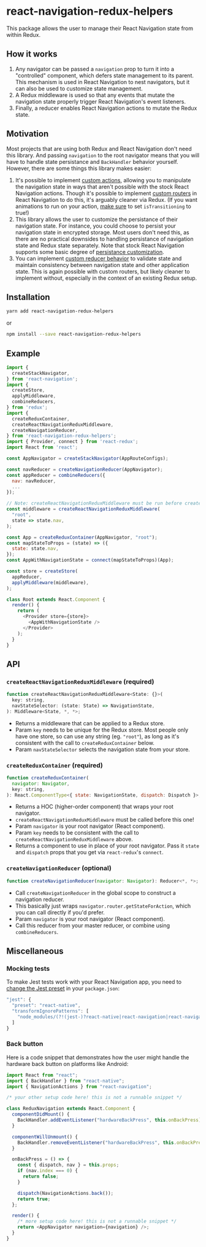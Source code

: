 # react-navigation-redux-helpers

This package allows the user to manage their React Navigation state from within Redux.

## How it works

1. Any navigator can be passed a `navigation` prop to turn it into a "controlled" component, which defers state management to its parent. This mechanism is used in React Navigation to nest navigators, but it can also be used to customize state management.
2. A Redux middleware is used so that any events that mutate the navigation state properly trigger React Navigation's event listeners.
3. Finally, a reducer enables React Navigation actions to mutate the Redux state.

## Motivation

Most projects that are using both Redux and React Navigation don't need this library. And passing `navigation` to the root navigator means that you will have to handle state persistance and `BackHandler` behavior yourself. However, there are some things this library makes easier:

1. It's possible to implement [custom actions](https://github.com/Ashoat/squadcal/blob/4ce900481bbfd1681d568edc669b66b1ae9555f0/native/navigation/navigation-setup.js#L384-L395), allowing you to manipulate the navigation state in ways that aren't possible with the stock React Navigation actions. Though it's possible to implement [custom routers](https://reactnavigation.org/docs/en/custom-routers.html) in React Navigation to do this, it's arguably cleaner via Redux. (If you want animations to run on your action, [make sure](https://github.com/Ashoat/squadcal/blob/4ce900481bbfd1681d568edc669b66b1ae9555f0/native/navigation/navigation-setup.js#L633) to set `isTransitioning` to true!)
2. This library allows the user to customize the persistance of their navigation state. For instance, you could choose to persist your navigation state in encrypted storage. Most users don't need this, as there are no practical downsides to handling persistance of navigation state and Redux state separately. Note that stock React Navigation supports some basic degree of [persistance customization](https://reactnavigation.org/docs/en/state-persistence.html).
3. You can implement [custom reducer behavior](https://github.com/Ashoat/squadcal/blob/4ce900481bbfd1681d568edc669b66b1ae9555f0/native/navigation/navigation-setup.js#L341-L352) to validate state and maintain consistency between navigation state and other application state. This is again possible with custom routers, but likely cleaner to implement without, especially in the context of an existing Redux setup.

## Installation

  ```bash
  yarn add react-navigation-redux-helpers
  ```

  or

  ```bash
  npm install --save react-navigation-redux-helpers
  ```

## Example

```js
import {
  createStackNavigator,
} from 'react-navigation';
import {
  createStore,
  applyMiddleware,
  combineReducers,
} from 'redux';
import {
  createReduxContainer,
  createReactNavigationReduxMiddleware,
  createNavigationReducer,
} from 'react-navigation-redux-helpers';
import { Provider, connect } from 'react-redux';
import React from 'react';

const AppNavigator = createStackNavigator(AppRouteConfigs);

const navReducer = createNavigationReducer(AppNavigator);
const appReducer = combineReducers({
  nav: navReducer,
  ...
});

// Note: createReactNavigationReduxMiddleware must be run before createReduxContainer
const middleware = createReactNavigationReduxMiddleware(
  "root",
  state => state.nav,
);

const App = createReduxContainer(AppNavigator, "root");
const mapStateToProps = (state) => ({
  state: state.nav,
});
const AppWithNavigationState = connect(mapStateToProps)(App);

const store = createStore(
  appReducer,
  applyMiddleware(middleware),
);

class Root extends React.Component {
  render() {
    return (
      <Provider store={store}>
        <AppWithNavigationState />
      </Provider>
    );
  }
}
```

## API

### `createReactNavigationReduxMiddleware` (required)

```js
function createReactNavigationReduxMiddleware<State: {}>(
  key: string,
  navStateSelector: (state: State) => NavigationState,
): Middleware<State, *, *>;
```

* Returns a middleware that can be applied to a Redux store.
* Param `key` needs to be unique for the Redux store. Most people only have one store, so can use any string (eg. `"root"`), as long as it's consistent with the call to `createReduxContainer` below.
* Param `navStateSelector` selects the navigation state from your store.

### `createReduxContainer` (required)

```js
function createReduxContainer(
  navigator: Navigator,
  key: string,
): React.ComponentType<{ state: NavigationState, dispatch: Dispatch }>;
```

* Returns a HOC (higher-order component) that wraps your root navigator.
* `createReactNavigationReduxMiddleware` must be called before this one!
* Param `navigator` is your root navigator (React component).
* Param `key` needs to be consistent with the call to `createReactNavigationReduxMiddleware` above.
* Returns a component to use in place of your root navigator. Pass it `state` and `dispatch` props that you get via `react-redux`'s `connect`.

### `createNavigationReducer` (optional)

```js
function createNavigationReducer(navigator: Navigator): Reducer<*, *>;
```

* Call `createNavigationReducer` in the global scope to construct a navigation reducer.
* This basically just wraps `navigator.router.getStateForAction`, which you can call directly if you'd prefer.
* Param `navigator` is your root navigator (React component).
* Call this reducer from your master reducer, or combine using `combineReducers`.

## Miscellaneous

### Mocking tests

To make Jest tests work with your React Navigation app, you need to [change the Jest preset](https://jestjs.io/docs/en/tutorial-react-native) in your `package.json`:

```js
"jest": {
  "preset": "react-native",
  "transformIgnorePatterns": [
    "node_modules/(?!(jest-)?react-native|react-navigation|react-navigation-redux-helpers)"
  ]
}
```

### Back button

Here is a code snippet that demonstrates how the user might handle the hardware back button on platforms like Android:

```js
import React from "react";
import { BackHandler } from "react-native";
import { NavigationActions } from "react-navigation";

/* your other setup code here! this is not a runnable snippet */

class ReduxNavigation extends React.Component {
  componentDidMount() {
    BackHandler.addEventListener("hardwareBackPress", this.onBackPress);
  }

  componentWillUnmount() {
    BackHandler.removeEventListener("hardwareBackPress", this.onBackPress);
  }

  onBackPress = () => {
    const { dispatch, nav } = this.props;
    if (nav.index === 0) {
      return false;
    }

    dispatch(NavigationActions.back());
    return true;
  };

  render() {
    /* more setup code here! this is not a runnable snippet */
    return <AppNavigator navigation={navigation} />;
  }
}
```
